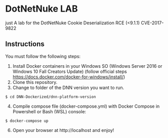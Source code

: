 # DotNetNuke LAB 
just A lab  for the DotNetNuke Cookie Deserialization RCE (<9.1.1) CVE-2017-9822

## Instructions
You must follow the following steps:
1. Install Docker containers in your Windows SO (Windows Server 2016 or Windows 10 Fall Creators Update) (follow official steps https://docs.docker.com/docker-for-windows/install/)
2. Clone this repository.
3. Change to folder of the DNN version you want to run.
 ```
$ cd DNN-Dockerized/dnn-platform-version
```
4. Compile compose file (docker-compose.yml) with Docker Compose in Powershell or Bash (WSL) console:
 ```
$ docker-compose up
```
6. Open your browser at http://localhost and enjoy!
